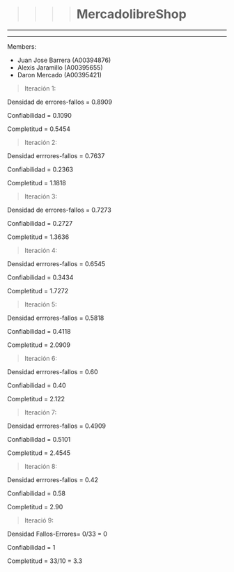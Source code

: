 >>>> # MercadolibreShop
***
***

Members:
- Juan Jose Barrera (A00394876)
- Alexis Jaramillo (A00395655)
- Daron Mercado (A00395421)


>Iteración 1:

Densidad de errores-fallos = 0.8909

Confiabilidad = 0.1090

Completitud = 0.5454

>Iteración 2:

Densidad errrores-fallos = 0.7637

Confiabilidad = 0.2363

Completitud = 1.1818

>Iteración 3:

Densidad de errores-fallos = 0.7273

Confiabilidad = 0.2727

Completitud = 1.3636


>Iteración 4:

Densidad errrores-fallos = 0.6545

Confiabilidad = 0.3434

Completitud = 1.7272

>Iteración 5:

Densidad errrores-fallos = 0.5818

Confiabilidad = 0.4118

Completitud = 2.0909

>Iteración 6:

Densidad errrores-fallos = 0.60

Confiabilidad = 0.40

Completitud = 2.122


>Iteración 7:

Densidad errrores-fallos = 0.4909

Confiabilidad = 0.5101

Completitud = 2.4545

>Iteración 8:

Densidad errrores-fallos = 0.42

Confiabilidad = 0.58

Completitud = 2.90

>Iteració 9:

Densidad Fallos-Errores= 0/33 = 0

Confiabilidad = 1

Completitud = 33/10 = 3.3

